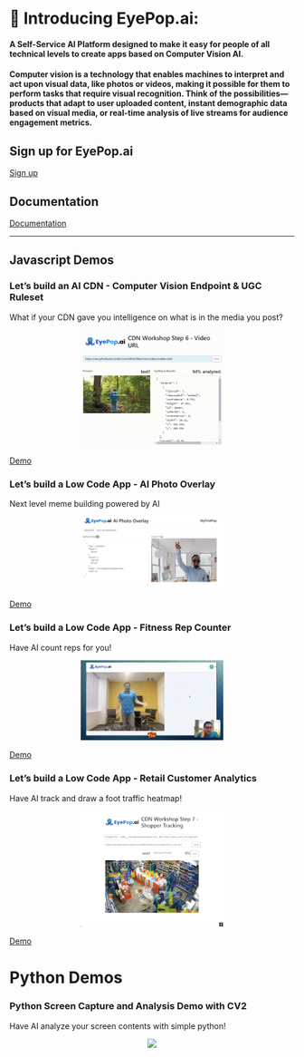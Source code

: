 # 👋 Introducing EyePop.ai:

#### A Self-Service AI Platform designed to make it easy for people of all technical levels to create apps based on Computer Vision AI.

#### Computer vision is a technology that enables machines to interpret and act upon visual data, like photos or videos, making it possible for them to perform tasks that require visual recognition. Think of the possibilities—products that adapt to user uploaded content, instant demographic data based on visual media, or real-time analysis of live streams for audience engagement metrics.

## Sign up for EyePop.ai

[Sign up](https://app.eyepop.ai/sign-up)

## Documentation

[Documentation](https://docs.eyepop.ai)

---

## Javascript Demos

### Let’s build an AI CDN - Computer Vision Endpoint & UGC Ruleset

What if your CDN gave you intelligence on what is in the media you post?

<div style="text-align: center;">
    <img src="./javascript/AI CDN - Computer Vision Endpoint & UGC Ruleset/images/6.gif" width="50%" />
</div>

[Demo](./javascript/AI%20CDN%20-%20Computer%20Vision%20Endpoint%20%26%20UGC%20Ruleset/)

### Let’s build a Low Code App - AI Photo Overlay

Next level meme building powered by AI

<div style="text-align: center;">
    <img src="./javascript/AI Photo Overlay - Low code Tester/css/images/brave_IOR7hRMEgL.png" width="50%" />
</div>

[Demo](./javascript/AI%20Photo%20Overlay%20-%20Low%20code%20Tester/)

### Let’s build a Low Code App - Fitness Rep Counter

Have AI count reps for you!

<div style="text-align: center;">
    <img src="./javascript/Fitness Rep Counter/imgs/reps.gif" width="50%" />
</div>

[Demo](./javascript/Fitness%20Rep%20Counter/)

### Let’s build a Low Code App - Retail Customer Analytics

Have AI track and draw a foot traffic heatmap!

<div style="text-align: center;">
    <img src="./javascript/Retail Customer Analytics/css/images/readme_example_heatmap.gif" width="50%" />
</div>

[Demo](./javascript/Retail%20Customer%20Analytics/)

# Python Demos

### Python Screen Capture and Analysis Demo with CV2

Have AI analyze your screen contents with simple python!

<div style="text-align: center;">
    <img src="./python/Screen Capture Analyzer (cv2)/images/ep_py_screencap.gif" width="50%" />
</div>
